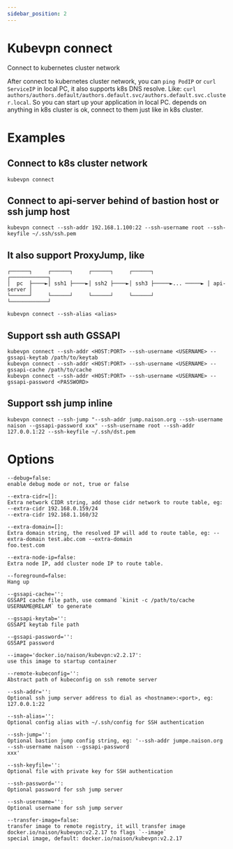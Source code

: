 ```yaml
---
sidebar_position: 2
---
```


# Kubevpn connect

Connect to kubernetes cluster network

After connect to kubernetes cluster network, you can `ping PodIP` or `curl ServiceIP` in local PC, it also supports k8s
DNS resolve. Like: `curl authors/authors.default/authors.default.svc/authors.default.svc.cluster.local`. So you can
start up your application in local PC. depends on anything in k8s cluster is ok, connect to them just like in k8s
cluster.

# Examples

## Connect to k8s cluster network

```shell
kubevpn connect
```

## Connect to api-server behind of bastion host or ssh jump host

```shell
kubevpn connect --ssh-addr 192.168.1.100:22 --ssh-username root --ssh-keyfile ~/.ssh/ssh.pem
```

## It also support ProxyJump, like

```text
┌──────┐     ┌──────┐     ┌──────┐     ┌──────┐                 ┌────────────┐
│  pc  ├────►│ ssh1 ├────►│ ssh2 ├────►│ ssh3 ├─────►... ─────► │ api-server │
└──────┘     └──────┘     └──────┘     └──────┘                 └────────────┘
```

```shell
kubevpn connect --ssh-alias <alias>
```

## Support ssh auth GSSAPI

```shell
kubevpn connect --ssh-addr <HOST:PORT> --ssh-username <USERNAME> --gssapi-keytab /path/to/keytab
kubevpn connect --ssh-addr <HOST:PORT> --ssh-username <USERNAME> --gssapi-cache /path/to/cache
kubevpn connect --ssh-addr <HOST:PORT> --ssh-username <USERNAME> --gssapi-password <PASSWORD>
```

## Support ssh jump inline

```shell
kubevpn connect --ssh-jump "--ssh-addr jump.naison.org --ssh-username naison --gssapi-password xxx" --ssh-username root --ssh-addr 127.0.0.1:22 --ssh-keyfile ~/.ssh/dst.pem
```

# Options

```text
--debug=false:
enable debug mode or not, true or false

--extra-cidr=[]:
Extra network CIDR string, add those cidr network to route table, eg: --extra-cidr 192.168.0.159/24
--extra-cidr 192.168.1.160/32

--extra-domain=[]:
Extra domain string, the resolved IP will add to route table, eg: --extra-domain test.abc.com --extra-domain
foo.test.com

--extra-node-ip=false:
Extra node IP, add cluster node IP to route table.

--foreground=false:
Hang up

--gssapi-cache='':
GSSAPI cache file path, use command `kinit -c /path/to/cache USERNAME@RELAM` to generate

--gssapi-keytab='':
GSSAPI keytab file path

--gssapi-password='':
GSSAPI password

--image='docker.io/naison/kubevpn:v2.2.17':
use this image to startup container

--remote-kubeconfig='':
Abstract path of kubeconfig on ssh remote server

--ssh-addr='':
Optional ssh jump server address to dial as <hostname>:<port>, eg: 127.0.0.1:22

--ssh-alias='':
Optional config alias with ~/.ssh/config for SSH authentication

--ssh-jump='':
Optional bastion jump config string, eg: '--ssh-addr jumpe.naison.org --ssh-username naison --gssapi-password
xxx'

--ssh-keyfile='':
Optional file with private key for SSH authentication

--ssh-password='':
Optional password for ssh jump server

--ssh-username='':
Optional username for ssh jump server

--transfer-image=false:
transfer image to remote registry, it will transfer image docker.io/naison/kubevpn:v2.2.17 to flags `--image`
special image, default: docker.io/naison/kubevpn:v2.2.17
```